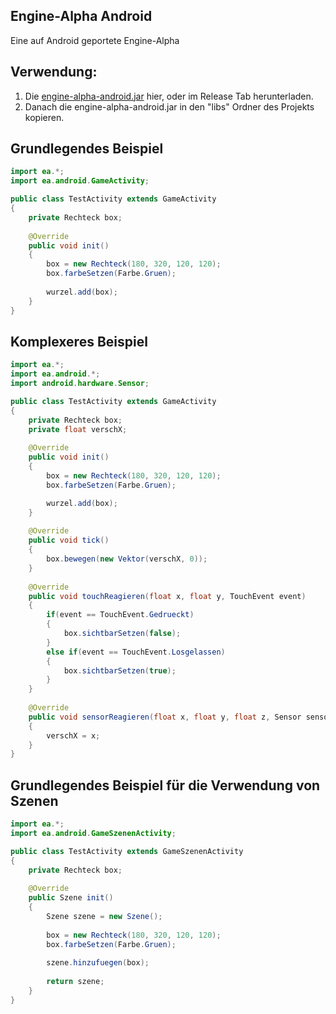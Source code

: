## Engine-Alpha Android
Eine auf Android geportete Engine-Alpha

## Verwendung:
1. Die [engine-alpha-android.jar](https://github.com/skatermichi/engine-alpha-android/releases/download/0.9/engine-alpha-android.jar) hier, oder im Release Tab herunterladen.
2. Danach die engine-alpha-android.jar in den "libs" Ordner des Projekts kopieren.

## Grundlegendes Beispiel
```java
import ea.*;
import ea.android.GameActivity;

public class TestActivity extends GameActivity 
{
	private Rechteck box;
	
	@Override
	public void init() 
	{
        box = new Rechteck(180, 320, 120, 120);
        box.farbeSetzen(Farbe.Gruen);
        
        wurzel.add(box);
	}
}
```

## Komplexeres Beispiel
```java
import ea.*;
import ea.android.*;
import android.hardware.Sensor;

public class TestActivity extends GameActivity 
{
	private Rechteck box;
	private float verschX;
	
    @Override
    public void init() 
    {
        box = new Rechteck(180, 320, 120, 120);
        box.farbeSetzen(Farbe.Gruen);

        wurzel.add(box);
    }
    
    @Override
    public void tick()
    {
    	box.bewegen(new Vektor(verschX, 0));
    }
    
    @Override
    public void touchReagieren(float x, float y, TouchEvent event)
	{
		if(event == TouchEvent.Gedrueckt)
		{
			box.sichtbarSetzen(false);
		}
		else if(event == TouchEvent.Losgelassen)
		{
			box.sichtbarSetzen(true);
		}
	}
	
    @Override
	public void sensorReagieren(float x, float y, float z, Sensor sensor)
	{
		verschX = x;
	}
}
```

## Grundlegendes Beispiel für die Verwendung von Szenen
```java
import ea.*;
import ea.android.GameSzenenActivity;

public class TestActivity extends GameSzenenActivity
{
	private Rechteck box;
	
	@Override
	public Szene init() 
	{
		Szene szene = new Szene();
		
		box = new Rechteck(180, 320, 120, 120);
        box.farbeSetzen(Farbe.Gruen);
		
        szene.hinzufuegen(box);
        
        return szene;
	}
}
```
